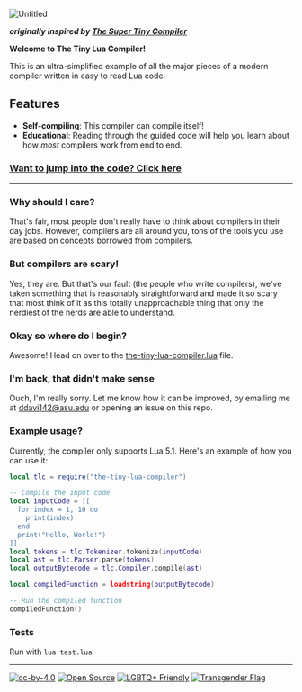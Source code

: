 ![Untitled](https://github.com/ByteXenon/TinyLua/assets/125568681/41cf5285-e31d-4b27-a8a8-ee83a7300f1f)

***originally inspired by [The Super Tiny Compiler](https://github.com/jamiebuilds/the-super-tiny-compiler)***

**Welcome to The Tiny Lua Compiler!**

This is an ultra-simplified example of all the major pieces of a modern compiler
written in easy to read Lua code.

## Features

- **Self-compiling**: This compiler can compile itself!
- **Educational**: Reading through the guided code will help you learn about how *most* compilers work from end to end.

### [Want to jump into the code? Click here](the-tiny-lua-compiler.lua)

---

### Why should I care?

That's fair, most people don't really have to think about compilers in their day
jobs. However, compilers are all around you, tons of the tools you use are based
on concepts borrowed from compilers.

### But compilers are scary!

Yes, they are. But that's our fault (the people who write compilers), we've
taken something that is reasonably straightforward and made it so scary that
most think of it as this totally unapproachable thing that only the nerdiest of
the nerds are able to understand.

### Okay so where do I begin?

Awesome! Head on over to the [the-tiny-lua-compiler.lua](the-tiny-lua-compiler.lua)
file.

### I'm back, that didn't make sense

Ouch, I'm really sorry. Let me know how it can be improved, by emailing me at ddavi142@asu.edu or opening an issue on this repo.

### Example usage?

Currently, the compiler only supports Lua 5.1. Here's an example of how you can use it:

```lua
local tlc = require("the-tiny-lua-compiler")

-- Compile the input code
local inputCode = [[
  for index = 1, 10 do
    print(index)
  end
  print("Hello, World!")
]]
local tokens = tlc.Tokenizer.tokenize(inputCode)
local ast = tlc.Parser.parse(tokens)
local outputBytecode = tlc.Compiler.compile(ast)

local compiledFunction = loadstring(outputBytecode)

-- Run the compiled function
compiledFunction()
```

### Tests

Run with `lua test.lua`

---

[![cc-by-4.0](https://licensebuttons.net/l/by/4.0/80x15.png)](http://creativecommons.org/licenses/by/4.0/)
[![Open Source](https://badges.frapsoft.com/os/v1/open-source.svg?v=103)](https://opensource.org/)
[![LGBTQ+ Friendly](https://pride-badges.pony.workers.dev/static/v1?label=lgbtq%2B%20friendly&stripeWidth=6&stripeColors=E40303,FF8C00,FFED00,008026,24408E,732982)](https://lgbt.foundation/)
[![Transgender Flag](https://pride-badges.pony.workers.dev/static/v1?label=trans%20rights&stripeWidth=6&stripeColors=5BCEFA,F5A9B8,FFFFFF,F5A9B8,5BCEFA)](https://transequality.org/)
